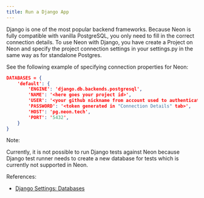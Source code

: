 ```yaml
---
title: Run a Django App
---
```


Django is one of the most popular backend frameworks. Because Neon is fully compatible with vanilla PostgreSQL, you only need to fill in the correct connection details. To use Neon with Django, you have create a Project on Neon and specify the project connection settings in your settings.py in the same way as for standalone Postgres.

See the following example of specifying connection properties for Neon:

```json
DATABASES = {
    'default': {
        'ENGINE': 'django.db.backends.postgresql',
        'NAME': '<here goes your project id>',
        'USER': '<your github nickname from account used to authenticate in neon>@neon,
        'PASSWORD': '<token generated in "Connection Details" tab>',
        'HOST': 'pg.neon.tech',
        'PORT': '5432',
    }
}
```

Note:

Currently, it is not possible to run Django tests against Neon because Django test runner needs to create a new database for tests which is currently not supported in Neon.

References:

- [Django Settings: Databases](https://docs.djangoproject.com/en/4.0/ref/settings/#databases)
